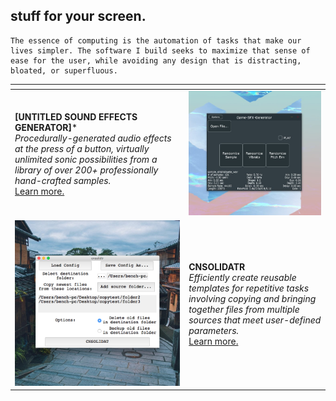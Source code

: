 ## stuff for your screen.

```
The essence of computing is the automation of tasks that make our lives simpler. The software I build seeks to maximize that sense of ease for the user, while avoiding any design that is distracting, bloated, or superfluous.
```

| <div style="width:145px"></div>                              | <div style="width:0px"></div>                                |
| ------------------------------------------------------------ | ------------------------------------------------------------ |
| **[UNTITLED SOUND EFFECTS GENERATOR]***<br />*Procedurally-generated audio effects at the press of a button, virtually unlimited sonic possibilities from a library of over 200+ professionally hand-crafted samples.*<br />[Learn more.](sfx.md) | ![Desktop view of sound effects generator prototype](../media/gsfx-preview1.jpg) |
| ![Desktop view of cnsolidatr tool](../media/cnsolidatr_screenshot1.png) | **CNSOLIDATR**<br />*Efficiently create reusable templates for repetitive tasks involving copying and bringing together files from multiple sources that meet user-defined parameters.*<br />[Learn more.](cnsolidatr.md) |

